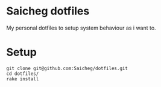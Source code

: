 # Saicheg dotfiles

My personal dotfiles to setup system behaviour as i want to.

# Setup

```
git clone git@github.com:Saicheg/dotfiles.git
cd dotfiles/
rake install
```
